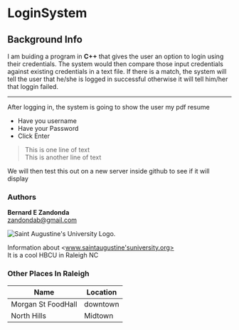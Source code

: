 # LoginSystem
## Background Info

I am buiding a program in **C++** that gives the user an option to login using their credentials.  The system would then compare those input credentials against existing credentials in a text file. If there is a match, the system will tell the user that he/she is logged  in successful otherwise it will tell him/her that loggin failed.

------
After logging in, the system is going to show the user my pdf resume
* Have you username  
* Have your Password  
* Click Enter 
> This is one line of text  
> This is another line of text

We will then test this out on a new server inside github to see if it will display  
### Authors  
**Bernard E Zandonda**  
<zandondab@gmail.com>

![Saint Augustine's University Logo](https://www.st-aug.edu/wp-content/uploads/2018/09/stauglogo_v2.png).

 Information about <www.saintaugustine'suniversity.org>  
  It is a cool HBCU in Raleigh NC
  
  ### Other Places In Raleigh  
  Name               | Location
 --------            | --------
 Morgan St FoodHall  | downtown
 North Hills         | Midtown

  

